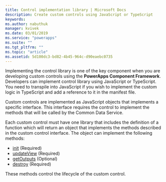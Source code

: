 ```yaml
---
title: Control implementation library | Microsoft Docs
description: Create custom controls using JavaScript or TypeScript
keywords:
ms.author: nabuthuk
manager: kvivek
ms.date: 03/01/2019
ms.service: "powerapps"
ms.suite: ""
ms.tgt_pltfrm: ""
ms.topic: "article"
ms.assetid: 5d100dc3-bd82-4b45-964c-d90eaebc0735
---
```


Implementing the control library is one of the key component when you are developing custom controls using the **PowerApps Component Framework**. Developers can implement control library using JavaScript or TypeScript. You need to transpile into JavaScript if you wish to implement the custom logic in TypeScript and add a reference to it in the manifest file.

Custom controls are implemented as JavaScript objects that implements a specific interface. This interface requires the control to implement the methods that will be called by the Common Data Service.

Each custom control must have one library that includes the definition of a function which will return an object that implements the methods described in the custom control interface. 
The object can implement the following methods:

- [init](reference/control/init.md) (Required)
- [updateView](reference/control/updateview.md) (Required)
- [getOutputs](reference/control/getoutputs.md) (Optional)
- [destroy](reference/control/destroy.md) (Required)

These methods control the lifecycle of the custom control.
